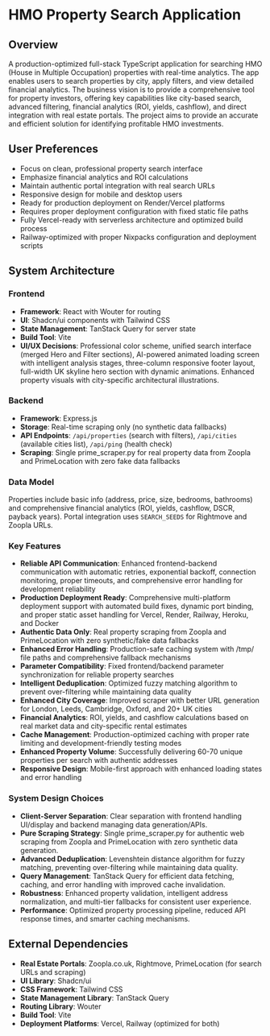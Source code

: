 # HMO Property Search Application

## Overview
A production-optimized full-stack TypeScript application for searching HMO (House in Multiple Occupation) properties with real-time analytics. The app enables users to search properties by city, apply filters, and view detailed financial analytics. The business vision is to provide a comprehensive tool for property investors, offering key capabilities like city-based search, advanced filtering, financial analytics (ROI, yields, cashflow), and direct integration with real estate portals. The project aims to provide an accurate and efficient solution for identifying profitable HMO investments.



## User Preferences
- Focus on clean, professional property search interface
- Emphasize financial analytics and ROI calculations
- Maintain authentic portal integration with real search URLs
- Responsive design for mobile and desktop users
- Ready for production deployment on Render/Vercel platforms
- Requires proper deployment configuration with fixed static file paths
- Fully Vercel-ready with serverless architecture and optimized build process
- Railway-optimized with proper Nixpacks configuration and deployment scripts

## System Architecture

### Frontend
- **Framework**: React with Wouter for routing
- **UI**: Shadcn/ui components with Tailwind CSS
- **State Management**: TanStack Query for server state
- **Build Tool**: Vite
- **UI/UX Decisions**: Professional color scheme, unified search interface (merged Hero and Filter sections), AI-powered animated loading screen with intelligent analysis stages, three-column responsive footer layout, full-width UK skyline hero section with dynamic animations. Enhanced property visuals with city-specific architectural illustrations.

### Backend
- **Framework**: Express.js
- **Storage**: Real-time scraping only (no synthetic data fallbacks)
- **API Endpoints**: `/api/properties` (search with filters), `/api/cities` (available cities list), `/api/ping` (health check)
- **Scraping**: Single prime_scraper.py for real property data from Zoopla and PrimeLocation with zero fake data fallbacks

### Data Model
Properties include basic info (address, price, size, bedrooms, bathrooms) and comprehensive financial analytics (ROI, yields, cashflow, DSCR, payback years). Portal integration uses `SEARCH_SEEDS` for Rightmove and Zoopla URLs.

### Key Features
- **Reliable API Communication**: Enhanced frontend-backend communication with automatic retries, exponential backoff, connection monitoring, proper timeouts, and comprehensive error handling for development reliability
- **Production Deployment Ready**: Comprehensive multi-platform deployment support with automated build fixes, dynamic port binding, and proper static asset handling for Vercel, Render, Railway, Heroku, and Docker
- **Authentic Data Only**: Real property scraping from Zoopla and PrimeLocation with zero synthetic/fake data fallbacks
- **Enhanced Error Handling**: Production-safe caching system with /tmp/ file paths and comprehensive fallback mechanisms
- **Parameter Compatibility**: Fixed frontend/backend parameter synchronization for reliable property searches
- **Intelligent Deduplication**: Optimized fuzzy matching algorithm to prevent over-filtering while maintaining data quality
- **Enhanced City Coverage**: Improved scraper with better URL generation for London, Leeds, Cambridge, Oxford, and 20+ UK cities
- **Financial Analytics**: ROI, yields, and cashflow calculations based on real market data and city-specific rental estimates
- **Cache Management**: Production-optimized caching with proper rate limiting and development-friendly testing modes
- **Enhanced Property Volume**: Successfully delivering 60-70 unique properties per search with authentic addresses
- **Responsive Design**: Mobile-first approach with enhanced loading states and error handling

### System Design Choices
- **Client-Server Separation**: Clear separation with frontend handling UI/display and backend managing data generation/APIs.
- **Pure Scraping Strategy**: Single prime_scraper.py for authentic web scraping from Zoopla and PrimeLocation with zero synthetic data generation.
- **Advanced Deduplication**: Levenshtein distance algorithm for fuzzy matching, preventing over-filtering while maintaining data quality.
- **Query Management**: TanStack Query for efficient data fetching, caching, and error handling with improved cache invalidation.
- **Robustness**: Enhanced property validation, intelligent address normalization, and multi-tier fallbacks for consistent user experience.
- **Performance**: Optimized property processing pipeline, reduced API response times, and smarter caching mechanisms.

## External Dependencies
- **Real Estate Portals**: Zoopla.co.uk, Rightmove, PrimeLocation (for search URLs and scraping)
- **UI Library**: Shadcn/ui
- **CSS Framework**: Tailwind CSS
- **State Management Library**: TanStack Query
- **Routing Library**: Wouter
- **Build Tool**: Vite
- **Deployment Platforms**: Vercel, Railway (optimized for both)